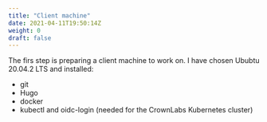 ```yaml
---
title: "Client machine"
date: 2021-04-11T19:50:14Z
weight: 0
draft: false
---
```


The firs step is preparing a client machine to work on. I have chosen Ububtu 20.04.2 LTS and installed:

- git
- Hugo
- docker
- kubectl and oidc-login (needed for the CrownLabs Kubernetes cluster)

